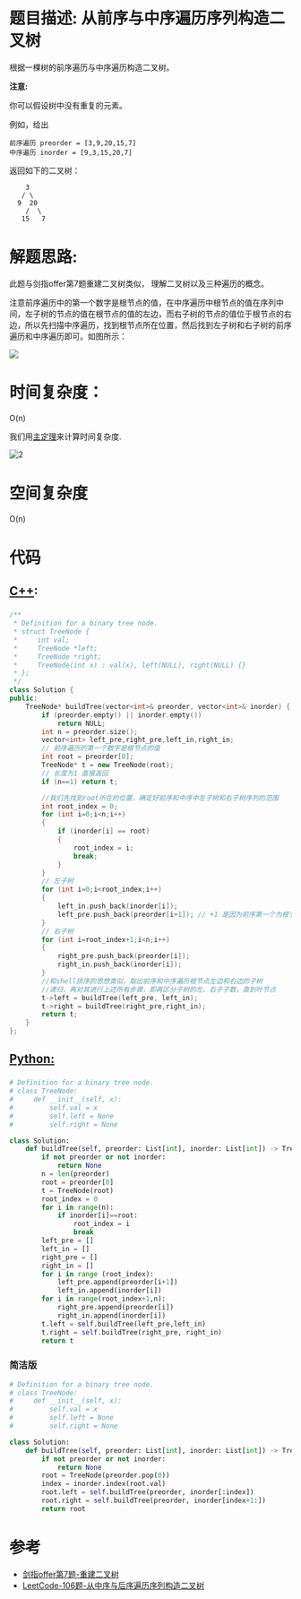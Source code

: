 # 题目描述:  从前序与中序遍历序列构造二叉树

根据一棵树的前序遍历与中序遍历构造二叉树。

**注意:**

你可以假设树中没有重复的元素。

例如，给出
```
前序遍历 preorder = [3,9,20,15,7]
中序遍历 inorder = [9,3,15,20,7]
```

返回如下的二叉树：
```
    3
   / \
  9  20
    /  \
   15   7
```
  
# 解题思路:
此题与剑指offer第7题重建二叉树类似，
理解二叉树以及三种遍历的概念。

注意前序遍历中的第一个数字是根节点的值，在中序遍历中根节点的值在序列中间，左子树的节点的值在根节点的值的左边，而右子树的节点的值位于根节点的右边，所以先扫描中序遍历，找到根节点所在位置，然后找到左子树和右子树的前序遍历和中序遍历即可。如图所示：

![](https://github.com/bryceustc/CodingInterviews/blob/master/ConstructBinaryTree/Images/1.jpg)
 
# 时间复杂度：
   O(n)
   
   我们用[主定理](https://baike.baidu.com/item/%E4%B8%BB%E5%AE%9A%E7%90%86/3463232?fr=aladdin)来计算时间复杂度.
   
   ![2](https://github.com/bryceustc/LeetCode_Note/blob/master/cpp/Construct-Binary-Tree-From-Preorder-And-Inorder-Traversal/Images/2.jpg)
# 空间复杂度
  O(n)
# 代码

## [C++](./Construct-Binary-Tree-From-Preorder-And-Inorder-Traversal.cpp):

###  
```c++
/**
 * Definition for a binary tree node.
 * struct TreeNode {
 *     int val;
 *     TreeNode *left;
 *     TreeNode *right;
 *     TreeNode(int x) : val(x), left(NULL), right(NULL) {}
 * };
 */
class Solution {
public:
    TreeNode* buildTree(vector<int>& preorder, vector<int>& inorder) {
        if (preorder.empty() || inorder.empty())
            return NULL;
        int n = preorder.size();
        vector<int> left_pre,right_pre,left_in,right_in;
        // 前序遍历的第一个数字是根节点的值
        int root = preorder[0];
        TreeNode* t = new TreeNode(root);
        // 长度为1 直接返回
        if (n==1) return t;

        //我们先找到root所在的位置，确定好前序和中序中左子树和右子树序列的范围
        int root_index = 0;
        for (int i=0;i<n;i++)
        {
            if (inorder[i] == root)
            {
                root_index = i;
                break;
            }
        }
        // 左子树
        for (int i=0;i<root_index;i++)
        {
            left_in.push_back(inorder[i]);
            left_pre.push_back(preorder[i+1]); // +1 是因为前序第一个为根节点
        } 
        // 右子树
        for (int i=root_index+1;i<n;i++)
        {
            right_pre.push_back(preorder[i]);
            right_in.push_back(inorder[i]);
        }
        //和shell排序的思想类似，取出前序和中序遍历根节点左边和右边的子树
        //递归，再对其进行上述所有步骤，即再区分子树的左、右子子数，直到叶节点
        t->left = buildTree(left_pre, left_in);
        t->right = buildTree(right_pre,right_in);
        return t;
    }
};
```

## [Python:](https://github.com/bryceustc/LeetCode_Note/blob/master/python/Construct-Binary-Tree-From-Preorder-And-Inorder-Traversal/Construct-Binary-Tree-From-Preorder-And-Inorder-Traversal.py)
###  
```python
# Definition for a binary tree node.
# class TreeNode:
#     def __init__(self, x):
#         self.val = x
#         self.left = None
#         self.right = None

class Solution:
    def buildTree(self, preorder: List[int], inorder: List[int]) -> TreeNode:
        if not preorder or not inorder:
            return None
        n = len(preorder)
        root = preorder[0]
        t = TreeNode(root)
        root_index = 0
        for i in range(n):
            if inorder[i]==root:
                root_index = i
                break
        left_pre = []
        left_in = []
        right_pre = []
        right_in = []
        for i in range (root_index):
            left_pre.append(preorder[i+1])
            left_in.append(inorder[i])
        for i in range(root_index+1,n):
            right_pre.append(preorder[i])
            right_in.append(inorder[i])
        t.left = self.buildTree(left_pre,left_in)
        t.right = self.buildTree(right_pre, right_in)
        return t
```
### 简洁版
```python
# Definition for a binary tree node.
# class TreeNode:
#     def __init__(self, x):
#         self.val = x
#         self.left = None
#         self.right = None

class Solution:
    def buildTree(self, preorder: List[int], inorder: List[int]) -> TreeNode:
        if not preorder or not inorder:
            return None
        root = TreeNode(preorder.pop(0))
        index = inorder.index(root.val)
        root.left = self.buildTree(preorder, inorder[:index])
        root.right = self.buildTree(preorder, inorder[index+1:])
        return root
```
# 参考
  - [剑指offer第7题-重建二叉树](https://github.com/bryceustc/CodingInterviews/blob/master/ConstructBinaryTree/README.md)
  - [LeetCode-106题-从中序与后序遍历序列构造二叉树](https://github.com/bryceustc/LeetCode_Note/blob/master/cpp/Construct-Binary-Tree-From-Ineorder-And-Postorder-Traversal/README.md)
